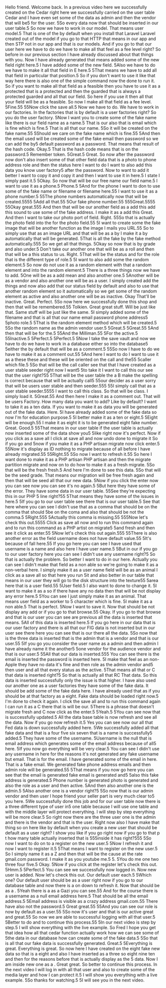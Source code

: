 Hello friend.  Welcome back.  In a previous video here we successfully created on the Cedar right here we successfully carried on  the user table Cedar and I have even set some of the data as admin and then the vendor that will be5  for the user.  5So every data now that should be inserted in our user table.5  So now we have to work in our model.  That means user model.5  That is one of the by default when you install that Laravel Laravel created out of the model if you  go to that HTTP that means in our app and then STP not in our app and that is our models.  And if you go to that our user here we have to do we have to make all that feel as a fee level  right?  So before in our previous section I have already discussed about that things with you.  Now I have already generated that means added some of the new field right here.5  I have added some of the new field.  5Also we have to do we have to make it all that field in E here.5  5That means we have to add all that field in particular that position.5  So if you don't want to use it like that way here there is also one of the simple command now the  done to run it.  So if you want to make all that field as a feasible then you have to use it as a protected that is  a protected and then the guarded that is always a protected guarded and all that our field.  So here if you use it then all that your field will be as a feasible.  So now I make all that field as a fee level.  5Fine.55  55Now click the save all.5  Now we have to do.  We have to work in our factories.  In the factories that is by default is a user factories right?  So you do the user factory.  5Now I want you to create some of the fake name like there is our field name as a name.5  That is our also that is email which is fine which is fine.5  That is all that our name.  5So it will be created on the fake name.55  5Should we care on the fake name which is fine.55  5And then the email used will be created some of the fake email then password so we can add the by5  default password as a password.  That means that result of the hash code.  Okay.5  That is the hash code means that is on the password.5  Remember token.  5Great.5  Great.  So now after the password now don't also insert some of that other field data that is a photo to phone  address role and then the status here I want to do I want to also add this data you know user factory5  after the password.  Now to want to add it better I want to copy it and copy it and then I want to use it in here.5  I state I simply past it.5  5Okay.  So now that will be our free name our field name.5  I want to use it as a phone.5  Phone.5  5And for the phone I want to don to use some of the fake name or filename or filename here.55  I want to use it as a phone number.5  55The phone numbers automatically now that will be created.5555  5Add all that.55  5Our fake phone number.55  555Great.5555  55Okay great.555  And then that will be our another field as a add this add this sound to use some of the fake address.  I make it as a add this Great.  And then I want to take our photo port of field.  Right.  55So that is actually the photo field into the for the photo field.55  5I want to create some the fake image that will be another function as the image I mails you URL.55  So to simply use that as an image URL and that will be as a  by  I make it a  by  automatically  that will be generated.  5That is all the fake by the fake method automatically.555  So we get all that things.  5Okay so now that is  by  grade and also under.5  Don't take our another one that will be as a roll and then that will be a this status to us.  Right.  5That will be the status and for the role that is the different type of role.5  5I want to also add some the random element.5  So now do not use it as a random element with that a random element and into the random element.5  There is a three things now we have to add.  5One will be as a add mean and also another one.5  5Another will be as a vendor and also another one will be as a user.  I simply created add the things and now also add that our status field by default and also to use that  another random element so it automatically so we get some of the random element as active and also another  one will be as inactive.  Okay That'll be inactive.  Great.  Perfect.  5So now here we successfully done this shop and then that will be remembered.55  Tolkien.  Great great stuff.  Will be just like that.  Same stuff will be just like the same.  5I simply added some of the filename and that is all that our name email password phone address5  5photo role.5  5That is the random element method which will be created.5  5So the random name as the admin vendor user.5  5Great.5  5Great.55  5And then that will be for the.5  55And the Milliman.55  5For the active.5  55Inactive.5  5Perfect.5  5Perfect.5  5Now I take the save vault and now we have to do we have to work in a database either so into the database5  5either the by default that will be as a comment.5  55So now I have to do we have to make it as a comment out.55  5And here I want to do I want to use it as a these these and these will be oriented on the call and the55  5caller which file.5  5So that will be the call caller see that that I have created as a user stable seeder right now I want5  5to take it I want to call this our see that the user right?55  5That will be the user table the a B make the spelling is correct because that will be actually call5  55our decider as a user sorry that will be users user stable and then seeder.555  55I simply call that as a user stable seeder.5555  I want to call this class.  So that will be class.  I simply load it.  5Great.55  And then here I make it as a comment out.  That will be users Factory.  How many data you want to add?  Like by default?  I want to take it as a ten data.  If you want to make it as  data you will be generated out of the fake  data.  Here.  5I have already added some of the fake data so now I'm for education purpose.5  5I better make it as a ten or eight.5  5Eight will be enough.55  I make it as eight it is to be generated eight fake number.  Great.  Good.5  55That means in our user table if the user table is actually now inserted some of the data show you5  5like right now it's perfect.  Now if you click as a save all I click at save all and now undo done to migrate it So if you go and  5now if you make it as a PHP artisan migrate now click enter.5  55Now it's display as ID nothing to migrate because of all before I have already migrated.55  55Right.55  5So now I want to refresh it.55  So here I want done to make it as a PHP artisan PHP artisan and then the migrate partition migrate and  now on to do how to make it as a fresh migrate.  5So that will be the fresh fresh.5  And here I'm done to see this data.  5So that will be the seed grade.  That means our migration will be free fresh again and then that will be seed all that our new data.  5Now if you click the enter now you can see now you can see it's no again.5  5But here they have some of the error.  They have some data in our user table.  55See they're expecting this in our PHP 5 line right?55  5That means they have some of the issues in here.5  5If you go to our user table see there that is our user table.5  See that here where you can see I didn't use that as a comma that should be on the comma that should  5be on the coma and also that should be not the comma.5  5Right.555  5Actually this comma is missing.55  555Now let's check this out.5555  Click as save all now and to run this command again and to run this command as a PHP artist on migrate5  5and fresh and then see it click as enter.55  5Now let's check this out again.555  55There is also another error as the field username does not have default value.55  5It's because of fall here.55  If you go here you can see I have used that username is a name and also here I have user name.5  5But in our if you go to our user factory here you can see I didn't use any username right?5  So that is actually the problem.  So better I want to do in our here.  Actually you can see I didn't make that field as a non able so we're going to make it as a non-verbal  here.  I simply make it as a user name field will be as an animal I click as a save all so that here you run  5it and also better in our table that means in our user they will go to the disk structure into the texture55  5area here that is a user field.55  5User field.5  I also want to done to change it.  5I want to make it as a so if there have any no data then that will be not display any error here.5  5You can see I just simply make it as an animal.  That means user field as a worker to 5 character which is fine.  5I make it as a non able.5  That is perfect.  5Now I want to save it.  Now that should be not display any add or if you go to that browse.55  Okay.  If you go to that browse and that is our user you can see are previous all the data is inserted that  means.  5All of this data is inserted here.5  If you go here in our data that is our user factory and there is all that our FIG data is not inserted  but in our user see there here you can see that is our there all the data.  5So now that is the three data is inserted that is the admin that is a vendor and that is our user.55  5If you go you consider the user name as a admin and then admin I have already name it the another5  5one vendor for the audience vendor and that is our user.5  55All that our data is inserted.555  You can see there is the email is inserted the password is inserted here.  5I make that feel as an non-Apple they have no data it's fine and then role as the admin vendor and5  then user and all that every status as the active.  5That means all that or C that data is inserted right?5  So that is actually all that RC That data.  So this data is inserted successfully only the issue is that higher.  I have also used our another one as a user factories they have some of the fake data.  It should be add some of the fake data here.  I have already used that as if you should be at that factory as a eight.  Fake data should be loaded right now.5  I'm done to check it again.  I click the save all and to run this command again I can run it as a C there that is will be our.  5There is a phrase that doesn't migrate fresh and C now click as the enter.5  5Yeah.5  5You can see now that is successfully updated.5  All the data base table is now refresh and see all the data.  Now if you go now refresh it.5  Yes you can see now our all that Fed data is down successfully added here.  5We successfully added all that fake data and that is a four five six seven that is a name is successfully5  added.5  They have some of the username.  5Username is the null that is email address which generates some of the email address because of all5  here.  5If you now go everything will be very clear.5  You can see I didn't use any username in here for the reasons it's not generated any fake username but  email.  That is for the email.  I have generated some of the email in here.  That is a fake email.  We generated fake phone address emails and then admin role will be generated.55  5That means if you now go here you can see that the email is generated fake email is generated and5  5also this fake address is generated.5  Phone number is generated photo is generated and also the role as a user and then active.  5And then also another one is the admin.5  5Also another one is a vendor right?5  5So now that is our admin vendor and then user I hope friend your seller part is very much clear to5  you here.  5We successfully done this job and for our user table now there is a three different type of user in5  one table because I will use one table and with the middle layer will protect everything.  I will step by step everything will be more clear.5  So right now there are the three user one is the admin and there is the vendor and that is the user.  Right now also I have make that thing so on here like by default when you create a new user that  should be default as a user right?  I show you like if you go right now if you go to that p t how many table actually inserted that is  555inside it has  right?555  5So now I want to do on to a register on the new user.5  5Now I refresh it and now I want to register it.5  5That means I want to register on the new user.5  So I simply name it as a Z and then that will be the cause at the rate gmail.com password.  I make it as you youtube me.5  5.  5You do me one two three four five.5  Okay.  5Now if you click at the register let's check this out.  5Hmm.5  5Perfect.5  You can see we successfully now logged in.  Now new user is added.  Now let's check this out.  Our default user each.5  5Which one?  Our default user should be as a user right now if you go to our database table and now there is a   on down to refresh it.  Now that should be as a .  5Yeah there is a  as a Gazi you can see.55  And for the course there is a username as a null email address here.5  That should be all the email address.5  5Email address is visible as a crazy address gmail.com.55  There have also not the password.5  Great great.55  55And you can see our role is now by default as a user.55  5So now it's user and that is our active great and great.55  So now we are able to successful logging with all that user.5  5Better to do and to continue this process.55  5In our next video is step by step.5  I will show everything with the live example.  So Fred I hope you get that idea how all that cedar function actually work how we can see some of  5the data in our database how can create some of the fake data.5  5So that is all that our fake data is successfully generated.  Great.5  5Everything is great.  Everything is great.  So now here I have created on the eight fake new data so that is a eight and also I have inserted  as a three so eight nine ten and then  for the reasons before that is actually display as the  5 data.  Now I am inside new one as a .  Great great.  So better to continue this process.  In the next video I will log in with all that user and also to create some of the media layer and  how I can protect it.5  I will show you everything with a live example.  5So thanks for watching.5  5I will see you in the next video.

